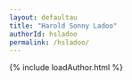 ```yaml
---
layout: defaultau
title: "Harold Sonny Ladoo"
authorId: hsladoo
permalink: /hsladoo/
---
```

{% include loadAuthor.html %}
<script>
    $(document).ready(function(){
        showAuthorBio('{{ page.authorId }}');
   });
</script>